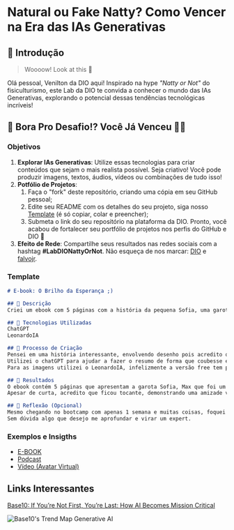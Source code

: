# Natural ou Fake Natty? Como Vencer na Era das IAs Generativas

## 🚀 Introdução

> Woooow! Look at this 👀

Olá pessoal, Venilton da DIO aqui! Inspirado na hype _"Natty or Not"_ do fisiculturismo, este Lab da DIO te convida a conhecer o mundo das IAs Generativas, explorando o potencial dessas tendências tecnológicas incríveis!

## 🎯 Bora Pro Desafio!? Você Já Venceu 💪🤓

### Objetivos

1. **Explorar IAs Generativas**: Utilize essas tecnologias para criar conteúdos que sejam o mais realista possível. Seja criativo! Você pode produzir imagens, textos, áudios, vídeos ou combinações de tudo isso!
1. **Potfólio de Projetos**:
    1. Faça o "fork" deste repositório, criando uma cópia em seu GitHub pessoal;
    2. Edite seu README com os detalhes do seu projeto, siga nosso [Template](#template) (é só copiar, colar e preencher);
    3. Submeta o link do seu repositório na plataforma da DIO. Pronto, você acabou de fortalecer seu portfólio de projetos nos perfis do GitHub e DIO 🚀
1. **Efeito de Rede**: Compartilhe seus resultados nas redes sociais com a hashtag **#LabDIONattyOrNot**. Não esqueça de nos marcar: [DIO](https://www.linkedin.com/school/dio-makethechange) e [falvojr](https://www.linkedin.com/in/falvojr).

### Template

```markdown
# E-book: O Brilho da Esperança ;)

## 📒 Descrição
Criei um ebook com 5 páginas com a história da pequena Sofia, uma garota que vive em uma ilha e sentia-se abandonada após seu amigo de infância deixa-la para conhecer o mundo.

## 🤖 Tecnologias Utilizadas
ChatGPT
LeonardoIA

## 🧐 Processo de Criação
Pensei em uma história interessante, envolvendo desenho pois acredito que consegue passar mais emoções que pessoas reais.
Utilizei o chatGPT para ajudar a fazer o resumo de forma que coubesse em 5 páginas.
Para as imagens utilizei o LeonardoIA, infelizmente a versão free tem pouca precisão, então tive dificuldade para poder deixar mais fiel, então fiz algumas adaptações.

## 🚀 Resultados
O ebook contém 5 páginas que apresentam a garota Sofia, Max que foi um presente de seu amigo Carlos e o reencontro deles após meses sem contato.
Apesar de curta, acredito que ficou tocante, demonstrando uma amizade verdadeira, carinho, fidelidade e a busca pelo que atrai de verdade seu coração no momento que Carlos retorna para Sofia mesmo após conhecer o mundo fora da ilha, assim como o caminhar de Sofia no aguardo de seu amigo que acabou virando seu marido.

## 💭 Reflexão (Opcional)
Mesmo chegando no bootcamp com apenas 1 semana e muitas coisas, foquei em cumprir com os requisitos, aprender o que foi passado e entregar utilizando as ferramentas pedidas. Acredito que o tempo foi meu maior desafio, mas aimda sim o mundo da IA é incrível, a criação de imagens a partir de textos, histórias a partir de pequenas palavras, vídeos, reconhecimento facial...ah as IAs...
Sem dúvida algo que desejo me aprofundar e virar um expert.
```

### Exemplos e Insigths

- [E-BOOK](/exemplos/E-BOOK.md)
- [Podcast](/exemplos/PODCAST.md)
- [Vídeo (Avatar Virtual)](/exemplos/VIDEO.md)

## Links Interessantes

[Base10: If You’re Not First, You’re Last: How AI Becomes Mission Critical](https://base10.vc/post/generative-ai-mission-critical/)

![Base10's Trend Map Generative AI](https://github.com/digitalinnovationone/lab-natty-or-not/assets/730492/f4df26e8-f8f7-4419-8252-c69d73ea930c)
